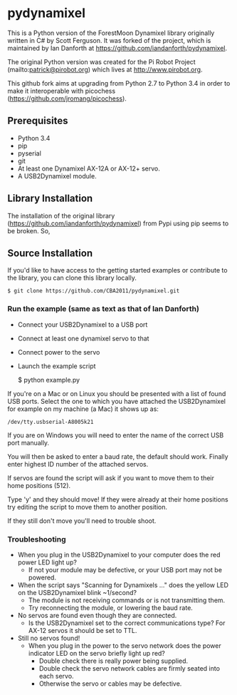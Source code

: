 # pydynamixel

This is a Python version of the ForestMoon Dynamixel library originally written
in C# by Scott Ferguson. It was forked of the project, which is maintained by Ian Danforth at https://github.com/iandanforth/pydynamixel.

The original Python version was created for the Pi Robot Project
(mailto:patrick@pirobot.org) which lives at http://www.pirobot.org.

This github fork aims at upgrading from Python 2.7 to Python 3.4 in order to make it interoperable with picochess (https://github.com/jromang/picochess).

## Prerequisites

- Python 3.4
- pip
- pyserial
- git
- At least one Dynamixel AX-12A or AX-12+ servo.
- A USB2Dynamixel module.

## Library Installation

The installation of the original library (https://github.com/iandanforth/pydynamixel) from Pypi using pip seems to be broken. So, 

## Source Installation

If you'd like to have access to the getting started examples or contribute to
the library, you can clone this library locally.

    $ git clone https://github.com/CBA2011/pydynamixel.git

### Run the example (same as text as that of Ian Danforth)

- Connect your USB2Dynamixel to a USB port
- Connect at least one dynamixel servo to that
- Connect power to the servo
- Launch the example script

    $ python example.py

If you're on a Mac or on Linux you should be presented with a list of
found USB ports. Select the one to which you have attached the USB2Dynamixel
for example on my machine (a Mac) it shows up as:

    /dev/tty.usbserial-A8005k21

If you are on Windows you will need to enter the name of the correct USB port
manually.

You will then be asked to enter a baud rate, the default should work. Finally 
enter highest ID number of the attached servos.

If servos are found the script will ask if you want to move them to their home 
positions (512).

Type 'y' and they should move! If they were already at their home positions
try editing the script to move them to another position. 

If they still don't move you'll need to trouble shoot.

### Troubleshooting

- When you plug in the USB2Dynamixel to your computer does the red power LED
  light up?
    - If not your module may be defective, or your USB port may not be powered.
- When the script says "Scanning for Dynamixels ..." does the yellow LED on the
  USB2Dynamixel blink ~1/second?
    - The module is not receiving commands or is not transmitting them.
    - Try reconnecting the module, or lowering the baud rate.
- No servos are found even though they are connected.
    - Is the USB2Dynamixel set to the correct communications type? For AX-12
      servos it should be set to TTL.
- Still no servos found!
    - When you plug in the power to the servo network does the power indicator
      LED on the servo briefly light up red?
        - Double check there is really power being supplied.
        - Double check the servo network cables are firmly seated into each
          servo.
        - Otherwise the servo or cables may be defective.


